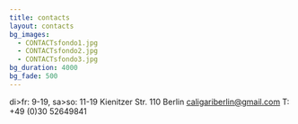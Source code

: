 ```yaml
---
title: contacts
layout: contacts
bg_images:
  - CONTACTsfondo1.jpg
  - CONTACTsfondo2.jpg
  - CONTACTsfondo3.jpg
bg_duration: 4000
bg_fade: 500
---
```


di&gt;fr: 9-19, sa&gt;so: 11-19
Kienitzer Str. 110 Berlin
caligariberlin@gmail.com
T: +49 (0)30 52649841
